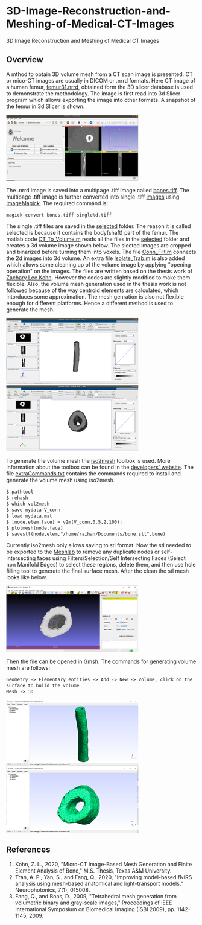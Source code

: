 # 3D-Image-Reconstruction-and-Meshing-of-Medical-CT-Images
3D Image Reconstruction and Meshing of Medical CT Images

## Overview
A mthod to obtain 3D volume mesh from a CT scan image is presented. CT or mico-CT images are usually in DICOM or .nrrd formats. Here CT image of a human femur, [femur31.nrrd](femur31.nrrd), obtained form the 3D slicer database is used to demonstrate  the methodology. The image is first read into 3d Slicer program which allows exporting the image into other formats. A snapshot of the femur in 3d Slicer is shown.

<img src="https://github.com/rtymea14/3D-Image-Reconstruction-and-Meshing-of-Medical-CT-Images/blob/main/slicerImage.png" width="350" height="175" />

The .nrrd image is saved into a multipage .tiff image called [bones.tiff](bones.tiff). The multipage .tiff image is further converted into single .tiff [images](selected) using [ImageMagick](https://imagemagick.org/index.php). The required command is:
```
magick convert bones.tiff single%d.tiff
```
The single .tiff files are saved in the [selected](selected) folder. The reason it is called selected is because it contains the body(shaft) part of the femur. The matlab code [CT_To_Volume.m](CT_To_Volume.m) reads all the files in the [selected](selected) folder and creates a 3d volume image shown below. The slected images are cropped and binarized before turning them into voxels. The file [Conn_Filt.m](Conn_Filt.m) connects the 2d images into 3d volume. An extra file [Isolate_Trab.m](Isolate_Trab.m) is also added which allows some cleaning up of the volume image by applying "opening operation" on the images. The files are written based on the thesis work of [Zachary Lee Kohn](#References). However the codes are slightly modified to make them flexible. Also, the volume mesh generation used in the thesis work is not followed because of the way centroid elements are calculated, which intorduces some approximation. The mesh genration is also not flexible enough for different platforms. Hence a different method is used to generate the mesh.

<img src="https://github.com/rtymea14/3D-Image-Reconstruction-and-Meshing-of-Medical-CT-Images/blob/main/volview1.png" width="350" height="175" />

<img src="https://github.com/rtymea14/3D-Image-Reconstruction-and-Meshing-of-Medical-CT-Images/blob/main/volView2.png" width="350" height="175" />

To generate the volume mesh the [iso2mesh](http://iso2mesh.sourceforge.net/cgi-bin/index.cgi?Doc/README) toolbox is used. More information about the toolbox can be found in the [developers' website](http://iso2mesh.sourceforge.net/cgi-bin/index.cgi?Doc/README). The file [extraCommands.txt](extraCommands.txt) contains the commands required to install and generate the volume mesh using iso2mesh.

```
$ pathtool
$ rehash
$ which vol2mesh
$ save mydata V_conn
$ load mydata.mat
$ [node,elem,face] = v2m(V_conn,0.5,2,100);
$ plotmesh(node,face)
$ savestl(node,elem,"/home/raihan/Documents/bone.stl",bone)
```
Currently iso2mesh only allows saving to stl format. Now the stl needed to be exported to the [Meshlab](https://www.meshlab.net/) to remove any duplicate nodes or self-intersecting faces using Filters/Selection/Self Intersecting Faces (Select non Manifold Edges) to select these regions, delete them, and then use hole filling tool to generate the final surface mesh. After the clean the stl mesh looks like below.

<img src="https://github.com/rtymea14/3D-Image-Reconstruction-and-Meshing-of-Medical-CT-Images/blob/main/meshlab.PNG" width="350" height="175" />

Then the file can be opened in [Gmsh](https://gmsh.info/). The commands for generating volume mesh are follows:
```
Geometry -> Elementary entities -> Add -> New -> Volume, click on the surface to build the volume
Mesh -> 3D
```
<img src="https://github.com/rtymea14/3D-Image-Reconstruction-and-Meshing-of-Medical-CT-Images/blob/main/volmesh1.PNG" width="350" height="175" />

<img src="https://github.com/rtymea14/3D-Image-Reconstruction-and-Meshing-of-Medical-CT-Images/blob/main/volmesh2.PNG" width="350" height="175" />

## References
1.  Kohn, Z. L., 2020, "Micro-CT Image-Based Mesh Generation and Finite Element Analysis of Bone," M.S. Thesis, Texas A&M University.
2.  Tran, A. P., Yan, S., and Fang, Q., 2020, "Improving model-based fNIRS analysis using mesh-based anatomical and light-transport models," Neurophotonics, 7(1), 015008.
3.  Fang, Q., and Boas, D., 2009, "Tetrahedral mesh generation from volumetric binary and gray-scale images," Proceedings of IEEE International Symposium on Biomedical Imaging (ISBI 2009), pp. 1142-1145, 2009.
